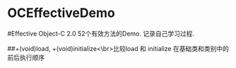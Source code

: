 # OCEffectiveDemo

#Effective Object-C 2.0 52个有效方法的Demo. 记录自己学习过程.

##+(void)load, +(void)initialize<\br>比较load 和 initialize 在基础类和类别中的前后执行顺序
